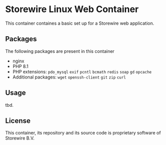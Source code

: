 # Storewire Linux Web Container

This container containes a basic set up for a Storewire web application.

## Packages

The following packages are present in this container

 - nginx
 - PHP 8.1
 - PHP extensions: `pdo_mysql` `exif` `pcntl` `bcmath` `redis` `soap` `gd` `opcache`
 - Additional packages: `wget` `openssh-client` `git` `zip` `curl`


## Usage

tbd.

## License

This container, its repository and its source code is proprietary software of Storewire B.V.